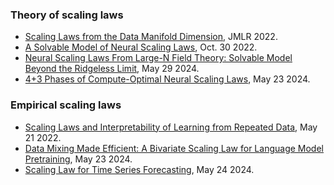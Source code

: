 

### Theory of scaling laws

- [Scaling Laws from the Data Manifold Dimension](https://jmlr.csail.mit.edu/papers/volume23/20-1111/20-1111.pdf), JMLR 2022.
- [A Solvable Model of Neural Scaling Laws](https://arxiv.org/pdf/2210.16859), Oct. 30 2022.
- [Neural Scaling Laws From Large-N Field Theory: Solvable Model Beyond the Ridgeless Limit](https://arxiv.org/pdf/2405.19398), May 29 2024.
- [4+3 Phases of Compute-Optimal Neural Scaling Laws](https://arxiv.org/pdf/2405.15074), May 23 2024.

### Empirical scaling laws

- [Scaling Laws and Interpretability of Learning from Repeated Data](https://arxiv.org/pdf/2205.10487), May 21 2022.
- [Data Mixing Made Efficient: A Bivariate Scaling Law for Language Model Pretraining](https://arxiv.org/pdf/2405.14908), May 23 2024.
- [Scaling Law for Time Series Forecasting](https://arxiv.org/pdf/2405.15124), May 24 2024.
